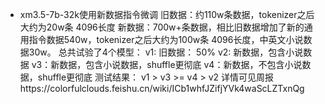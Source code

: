 - xm3.5-7b-32k使用新数据指令微调
  旧数据：约110w条数据，tokenizer之后大约为20w条 4096长度
  新数据：700w+条数据，相比旧数据增加了新的通用指令数据540w，tokenizer之后大约为100w条 4096长度，中英文小说数据30w。
  总共试验了4个模型：
  v1: 旧数据： 50%
  v2: 新数据，包含小说数据
  v3：新数据，包含小说数据，shuffle更彻底
  v4：新数据，不包含小说数据，shuffle更彻底
  测试结果：
  v1 > v3 >= v4  > v2
详情可见周报https://colorfulclouds.feishu.cn/wiki/ICb1whfJZifjYVk4waScLZTxnQg